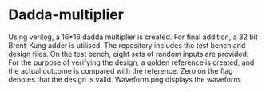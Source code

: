 # Dadda-multiplier
Using verilog, a 16*16 dadda multiplier is created. For final addition, a 32 bit Brent-Kung adder is utilised. The repository includes the test bench and design files. On the test bench, eight sets of random inputs are provided. For the purpose of verifying the design, a golden reference is created, and the actual outcome is compared with the reference. Zero on the flag denotes that the design is valid. Waveform.png displays the waveform.
